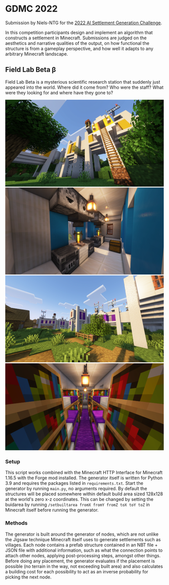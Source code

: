 # GDMC 2022
Submission by Niels-NTG for the [2022 AI Settlement Generation Challenge](https://gendesignmc.engineering.nyu.edu/).

In this competition participants design and implement an algorithm that constructs a settlement in Minecraft. Submissions are judged on the aesthetics and narrative qualities of the output, on how functional the structure is from a gameplay perspective, and how well it adapts to any arbitrary Minecraft landscape.

## Field Lab Beta β
Field Lab Beta is a mysterious scientific research station that suddenly just appeared into the world. Where did it come from? Who were the staff? What were they looking for and where have they gone to?

![2022-06-15_12.59.17.png](screenshots/2022-06-15_12.59.17.png)
![2022-06-15_13.07.00.png](screenshots/2022-06-15_13.07.00.png)
![2022-06-15_13.13.14.png](screenshots/2022-06-15_13.13.14.png)
![2022-06-15_13.10.44.png](screenshots/2022-06-15_13.10.44.png)

### Setup
This script works combined with the Minecraft HTTP Interface for Minecraft 1.16.5 with the Forge mod installed. The generator itself is written for Python 3.9 and requires the packages listed in `requirements.txt`. Start the generator by running `main.py`, no arguments required. By default the structures will be placed somewhere within default build area sized 128x128 at the world's zero x-z coordinates. This can be changed by setting the buidarea by running `/setbuiltarea fromX fromY fromZ toX toY toZ` in Minecraft itself before running the generator.

### Methods
The generator is built around the generator of nodes, which are not unlike the Jigsaw technique Minecraft itself uses to generate settlements such as villages. Each node contains a prefab structure contained in an NBT file + JSON file with additional information, such as what the connection points to attach other nodes, applying post-processing steps, amongst other things. Before doing any placement, the generator evaluates if the placement is possible (no terrain in the way, not exceeding built area) and also calculates a building cost for each possibility to act as an inverse probability for picking the next node.